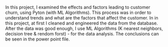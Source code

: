 In this project, I examined the effects and factors leading to customer churn, using Pyton (with ML Algorithms).
This process was in order to understand trends and what are the factors that affect the customer.
In in this project, at first I cleaned and engineered the data from the database. 
After the data was good enough, I use ML Algorithms (K nearest neighbors, decision tree & rendom forst) - for the data analysis.
The conclusions can be seen in the power point file.
